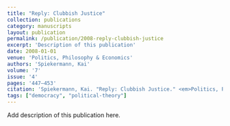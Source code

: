 ```yaml
---
title: "Reply: Clubbish Justice"
collection: publications
category: manuscripts
layout: publication
permalink: /publication/2008-reply-clubbish-justice
excerpt: 'Description of this publication'
date: 2008-01-01
venue: 'Politics, Philosophy & Economics'
authors: 'Spiekermann, Kai'
volume: '7'
issue: '4'
pages: '447–453'
citation: 'Spiekermann, Kai. "Reply: Clubbish Justice." <em>Politics, Philosophy & Economics</em> 7, no. 4 (2008): 447–453.'
tags: ["democracy", "political-theory"]
---
```


Add description of this publication here.